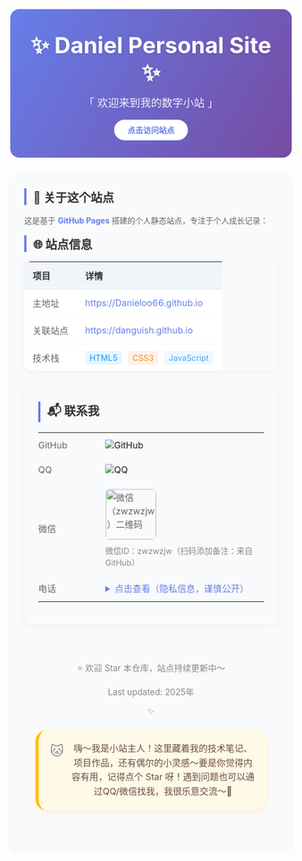 <!-- 顶部封面：渐变背景+居中标题 -->
<div style="background: linear-gradient(120deg, #667eea 0%, #764ba2 100%); border-radius: 16px; padding: 40px 20px; margin-bottom: 30px; text-align: center; color: white;">
<h1 style="font-size: 2.5rem; margin: 0; text-shadow: 0 2px 4px rgba(0,0,0,0.1);">✨ Daniel Personal Site ✨</h1>
<p style="font-size: 1.2rem; margin-top: 15px; opacity: 0.9;">「 欢迎来到我的数字小站 」</p>
<div style="margin-top: 25px;">
<a href="https://Danieloo66.github.io" target="_blank" style="background: white; color: #667eea; padding: 10px 24px; border-radius: 30px; text-decoration: none; font-weight: 600; box-shadow: 0 4px 12px rgba(102,126,234,0.3);">
点击访问站点
</a>
</div>
</div>


<!-- 站点介绍：卡片式布局 -->
<div style="background: #f9fafb; border-radius: 12px; padding: 25px; margin-bottom: 30px; box-shadow: 0 2px 8px rgba(0,0,0,0.05);">
<h2 style="color: #333; border-left: 4px solid #667eea; padding-left: 12px; margin-top: 0;">📌 关于这个站点</h2>
<p style="color: #666; line-height: 1.6;">
这是基于 <strong style="color: #667eea;">GitHub Pages</strong> 搭建的个人静态站点，专注于个人成长记录：

<!-- 站点信息：表格美化 -->
<div style="margin-bottom: 30px;">
<h2 style="color: #333; border-left: 4px solid #667eea; padding-left: 12px; margin-top: 0;">🌐 站点信息</h2>
<table style="width: 100%; border-collapse: separate; border-spacing: 0; border-radius: 12px; overflow: hidden; box-shadow: 0 2px 8px rgba(0,0,0,0.05);">
<thead style="background: #f1f5f9; color: #333;">
<tr>
<th style="padding: 12px 15px; text-align: left; border-bottom: 1px solid #e2e8f0;">项目</th>
<th style="padding: 12px 15px; text-align: left; border-bottom: 1px solid #e2e8f0;">详情</th>
</tr>
</thead>
<tbody style="background: white; color: #666;">
<tr>
<td style="padding: 12px 15px; border-bottom: 1px solid #f1f5f9;">主地址</td>
<td style="padding: 12px 15px; border-bottom: 1px solid #f1f5f9;"><a href="https://Danieloo66.github.io" target="_blank" style="color: #667eea; text-decoration: none;">https://Danieloo66.github.io</a></td>
</tr>
<tr>
<td style="padding: 12px 15px; border-bottom: 1px solid #f1f5f9;">关联站点</td>
<td style="padding: 12px 15px; border-bottom: 1px solid #f1f5f9;"><a href="https://danguish.github.io" target="_blank" style="color: #667eea; text-decoration: none;">https://danguish.github.io</a></td>
</tr>
<tr>
<td style="padding: 12px 15px;">技术栈</td>
<td style="padding: 12px 15px;">
<span style="background: #e6f7ff; color: #1890ff; padding: 4px 8px; border-radius: 4px; font-size: 0.9rem;">HTML5</span>
<span style="background: #fff2e8; color: #fa8c16; padding: 4px 8px; border-radius: 4px; font-size: 0.9rem; margin-left: 6px;">CSS3</span>
<span style="background: #f0f7ff; color: #40a9ff; padding: 4px 8px; border-radius: 4px; font-size: 0.9rem; margin-left: 6px;">JavaScript</span>
</td>
</tr>
</tbody>
</table>
</div>






<!-- 联系我：隐私保护+美观展示（已填入你的联系方式） -->
<div style="background: #f9fafb; border-radius: 12px; padding: 25px; margin-bottom: 30px; box-shadow: 0 2px 8px rgba(0,0,0,0.05);">
<h2 style="color: #333; border-left: 4px solid #667eea; padding-left: 12px; margin-top: 0;">📬 联系我</h2>
<table style="width: 100%; border-collapse: collapse; color: #666;">
<tr>
<td style="padding: 12px 0; vertical-align: middle; width: 120px;">GitHub</td>
<td style="padding: 12px 0;">
<a href="https://github.com/Danieloo66" target="_blank" style="text-decoration: none;">
<img src="https://img.shields.io/badge/GitHub-Danieloo66-171515?style=flat-square&logo=github" alt="GitHub">
</a>
</td>
</tr>
<tr>
<td style="padding: 12px 0; vertical-align: middle;">QQ</td>
<td style="padding: 12px 0;">
<a href="tencent://message/?uin=1466111524&Menu=yes" target="_blank" style="text-decoration: none;">
<img src="https://img.shields.io/badge/QQ-1466111524-12B7F5?style=flat-square&logo=tencent-qq" alt="QQ">
</a>
</td>
</tr>
<tr>
<td style="padding: 12px 0; vertical-align: middle;">微信</td>
<td style="padding: 12px 0;">
<img src="./assets/images/wechat-qr.png" width="90" alt="微信（zwzwzjw）二维码" style="border-radius: 8px; border: 1px solid #eee;">
<p style="margin: 8px 0 0; font-size: 0.9rem; color: #888;">微信ID：zwzwzjw（扫码添加备注：来自GitHub）</p>
</td>
</tr>
<tr>
<td style="padding: 12px 0; vertical-align: middle;">电话</td>
<td style="padding: 12px 0;">
<!-- 折叠面板：点击展开，保护隐私 -->
<details style="cursor: pointer;">
<summary style="color: #667eea; font-weight: 500;">点击查看（隐私信息，谨慎公开）</summary>
<p style="margin: 8px 0 0; color: #666;">136-5837-9407</p>
</details>
</td>
</tr>
</table>
</div>


<!-- 底部动态元素 -->
<div style="text-align: center; padding: 20px; color: #888; font-size: 0.95rem;">
<p>⭐ 欢迎 Star 本仓库，站点持续更新中～</p>
<p style="margin-top: 10px;">Last updated: 2025年</p>
<!-- 跳动星星动画 -->
<p style="margin-top: 15px; animation: jump 1.5s infinite;">✨</p>
<!-- 可爱独白元素：气泡样式 -->
<div style="background: #fff9e8; border-radius: 20px; padding: 20px; margin: 25px 0; box-shadow: 0 3px 10px rgba(255,193,7,0.15); border-left: 6px solid #ffc107;">
<div style="display: flex; align-items: flex-start;">
<!-- 可爱小图标（可选，用emoji替代图片更方便） -->
<span style="font-size: 1.5rem; margin-right: 12px; margin-top: 2px;">🐱</span>
<!-- 独白文字 -->
<p style="color: #6d4c41; line-height: 1.6; margin: 0; font-size: 1rem;">
嗨～我是小站主人！这里藏着我的技术笔记、项目作品，还有偶尔的小灵感～要是你觉得内容有用，记得点个 Star 呀！遇到问题也可以通过QQ/微信找我，我很乐意交流～💬
</p>
</div>
</div>
